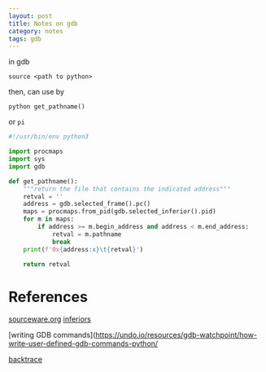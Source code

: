 ```yaml
---
layout: post
title: Notes on gdb
category: notes
tags: gdb
---
```


in gdb
```
source <path to python>
```

then, can use by
```
python get_pathname()
```

or `pi`

```python
#!/usr/bin/env python3

import procmaps
import sys
import gdb

def get_pathname():
    """return the file that contains the indicated address"""
    retval = ''
    address = gdb.selected_frame().pc()
    maps = procmaps.from_pid(gdb.selected_inferior().pid)
    for m in maps:
        if address >= m.begin_address and address < m.end_address:
            retval = m.pathname
            break
    print(f'0x{address:x}\t{retval}')

    return retval
```

# References

[sourceware.org](https://sourceware.org/gdb/onlinedocs/gdb/Python-API.html#Python-API)
[inferiors](https://sourceware.org/gdb/onlinedocs/gdb/Inferiors-In-Python.html#Inferiors-In-Python)

[writing GDB commands](https://undo.io/resources/gdb-watchpoint/how-write-user-defined-gdb-commands-python/

[backtrace](https://github.com/jefftrull/gdb_python_api/blob/master/gdb_util/backtrace.py)
